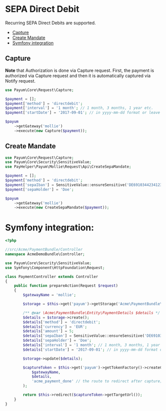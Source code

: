 # SEPA Direct Debit

Recurring SEPA Direct Debits are supported.

* [Capture](#capture)
* [Create Mandate](#create-mandate)
* [Symfony integration](#symfony-integration)

## Capture

**Note** that Authorization is done via Capture request.
First, the payment is authorized via Capture request and 
then it is automatically captured via Notify request.

```php
use Payum\Core\Request\Capture;

$payment = [];
$payment['method'] = 'directdebit';
$payment['interval'] = '1 month'; // 1 month, 3 months, 1 year etc.
$payment['startDate'] = '2017-09-01'; // in yyyy-mm-dd format or leave empty to set current date

$payum
    ->getGateway('mollie')
    ->execute(new Capture($payment));
```

## Create Mandate

```php
use Payum\Core\Request\Capture;
use Payum\Core\Security\SensitiveValue;
use PayHelper\Payum\Mollie\Request\Api\CreateSepaMandate;

$payment = [];
$payment['method'] = 'directdebit';
$payment['sepaIban'] = SensitiveValue::ensureSensitive('DE69103442341234545489');
$payment['sepaHolder'] = 'Doe';

$payum
    ->getGateway('mollie')
    ->execute(new CreateSepaMandate($payment));
```

# Symfony integration:

```php
<?php

//src/Acme/PaymentBundle/Controller
namespace AcmeDemoBundle\Controller;

use Payum\Core\Security\SensitiveValue;
use Symfony\Component\HttpFoundation\Request;

class PaymentController extends Controller
{
    public function prepareAction(Request $request)
    {
        $gatewayName = 'mollie';

        $storage = $this->get('payum')->getStorage('Acme\PaymentBundle\Entity\PaymentDetails');

        /** @var \Acme\PaymentBundle\Entity\PaymentDetails $details */
        $details = $storage->create();
        $details['method'] = 'directdebit';
        $details['currency'] = 'EUR';
        $details['amount'] = 5;
        $details['sepaIban'] = SensitiveValue::ensureSensitive('DE69103442341234545489');
        $details['sepaHolder'] = 'Doe';
        $details['interval'] = '1 month'; // 1 month, 3 months, 1 year etc.
        $details['startDate'] = '2017-09-01'; // in yyyy-mm-dd format or leave empty to set current date

        $storage->update($details);

        $captureToken = $this->get('payum')->getTokenFactory()->createCaptureToken(
            $gatewayName,
            $details,
            'acme_payment_done' // the route to redirect after capture;
        );

        return $this->redirect($captureToken->getTargetUrl());
    }
}

```
